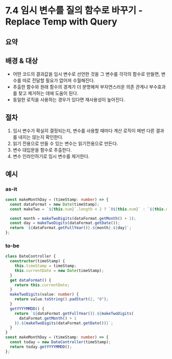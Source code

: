 # 7.4 임시 변수를 질의 함수로 바꾸기 - Replace Temp with Query

## 요약

## 배경 & 대상

- 어떤 코드의 결과값을 임시 변수로 선언한 것을 그 변수를 각각의 함수로 만들면, 변수를 따로 전달할 필요가 없어져 수월해진다.
- 추출한 함수와 원래 함수의 경계가 더 분명해져 부자연스러운 의존 관계나 부수효과를 찾고 제거하는 데에 도움이 된다.
- 동일한 로직을 사용하는 경우가 있다면 재사용성이 높아진다.

## 절차

1. 임시 변수가 확실히 결정되는지, 변수를 사용할 때마다 계산 로직이 매번 다른 결과를 내지는 않는지 확인한다.
2. 읽기 전용으로 만들 수 있는 변수는 읽기전용으로 만든다.
3. 변수 대입문을 함수로 추출한다.
4. 변수 인라인하기로 임시 변수를 제거한다.

## 예시

### as-it

```typescript
const makeMonthDay = (timeStamp: number) => {
  const dataFormat = new Date(timeStamp);
  const makeTwo = `${this.num}`.length < 2 ? `0${this.num}` : `${this.num}`;

  const month = makeTwoDigits(dataFormat.getMonth() + 1);
  const day = makeTwoDigits(dataFormat.getDate());
  return `${dataFormat.getFullYear()}.${month}.${day}`;
};
```

### to-be

```typescript
class DateController {
  constructor(timeStamp) {
    this.timeStamp = timeStamp;
    this.currentDate = new Date(timeStamp);
  }
  get dataFormat() {
    return this.currentDate;
  }
  makeTwoDigits(value: number) {
    return value.toString().padStart(2, "0");
  }
  getYYYYMMDD() {
    return `${dataFormat.getFullYear()}.${makeTwoDigits(
      dataFormat.getMonth() + 1
    )}.${makeTwoDigits(dataFormat.getDate())}`;
  }
}
const makeMonthDay = (timeStamp: number) => {
  const today = new DateController(timeStamp);
  return today.getYYYYMMDD();
};
```
